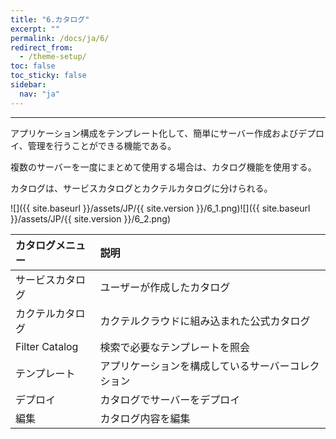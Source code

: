 ```yaml
---
title: "6.カタログ"
excerpt: ""
permalink: /docs/ja/6/
redirect_from:
  - /theme-setup/
toc: false
toc_sticky: false
sidebar:
  nav: "ja"
---
```



---

アプリケーション構成をテンプレート化して、簡単にサーバー作成およびデプロイ、管理を行うことができる機能である。

複数のサーバーを一度にまとめて使用する場合は、カタログ機能を使用する。

カタログは、サービスカタログとカクテルカタログに分けられる。


![]({{ site.baseurl }}/assets/JP/{{ site.version }}/6_1.png)![]({{ site.baseurl }}/assets/JP/{{ site.version }}/6_2.png)

| **カタログメニュー** | **説明** |
| :--- | :--- |
| サービスカタログ | ユーザーが作成したカタログ |
| カクテルカタログ | カクテルクラウドに組み込まれた公式カタログ |
| Filter Catalog | 検索で必要なテンプレートを照会 |
| テンプレート | アプリケーションを構成しているサーバーコレクション |
| デプロイ | カタログでサーバーをデプロイ |
| 編集 | カタログ内容を編集 |




